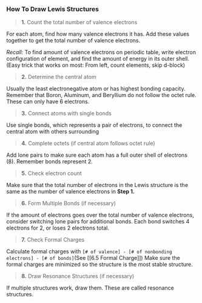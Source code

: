 ### How To Draw Lewis Structures

> **1.** Count the total number of valence electrons

For each atom, find how many valence electrons it has. Add these values together to get the total number of valence electrons.

*Recall:* To find amount of valence electrons on periodic table, write electron configuration of element, and find the amount of energy in its outer shell. (Easy trick that works on most: From left, count elements, skip d-block)

> **2.** Determine the central atom

Usually the least electronegative atom or has highest bonding capacity.
Remember that Boron, Aluminum, and Beryllium do not follow the octet rule. These can only have 6 electrons.

> **3.** Connect atoms with single bonds

Use single bonds, which represents a pair of electrons, to connect the central atom with others surrounding

> **4.** Complete octets (if central atom follows octet rule)

Add lone pairs to make sure each atom has a full outer shell of electrons (8). Remember bonds represent 2.

> **5.** Check electron count

Make sure that the total number of electrons in the Lewis structure is the same as the number of valence electrons in **Step 1.**

> **6.** Form Multiple Bonds (if necessary)

If the amount of electrons goes over the total number of valence electrons, consider switching lone pairs for additional bonds. Each bond switches 4 electrons for 2, or loses 2 electrons total.

> **7.** Check Formal Charges

Calculate formal charges with `[# of valence] - [# of nonbonding electrons] - [# of bonds]`(See [[6.5 Formal Charge]])
Make sure the formal charges are minimized so the structure is the most stable structure.

> **8.** Draw Resonance Structures (if necessary)

If multiple structures work, draw them. These are called resonance structures.